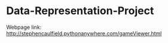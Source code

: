 # Data-Representation-Project

Webpage link:
http://stephencaulfield.pythonanywhere.com/gameViewer.html

